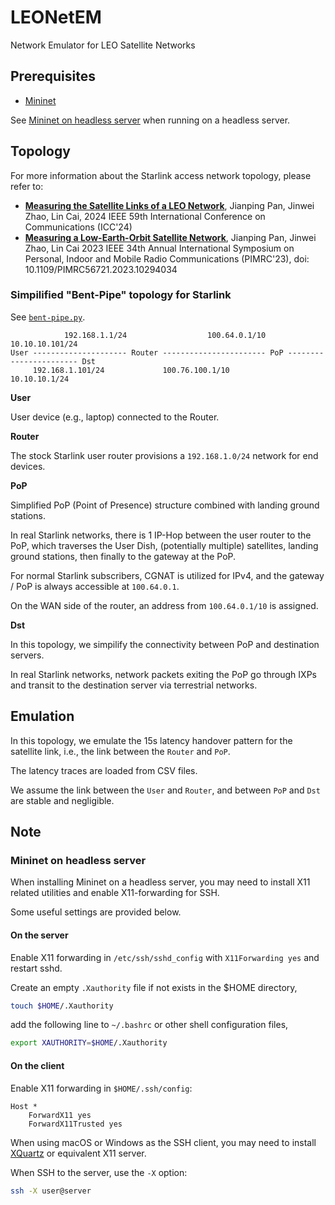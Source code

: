 # LEONetEM

Network Emulator for LEO Satellite Networks

## Prerequisites

* [Mininet](http://mininet.org/)

See [Mininet on headless server](#mininet-on-headless-server) when running on a headless server.

## Topology

For more information about the Starlink access network topology, please refer to:

* [**Measuring the Satellite Links of a LEO Network**](https://pan.uvic.ca/webb/download/file.php?id=42372), Jianping Pan, Jinwei Zhao, Lin Cai, 2024 IEEE 59th International Conference on Communications (ICC'24)
* [**Measuring a Low-Earth-Orbit Satellite Network**](https://ieeexplore.ieee.org/document/10294034), Jianping Pan, Jinwei Zhao, Lin Cai
2023 IEEE 34th Annual International Symposium on Personal, Indoor and Mobile Radio Communications (PIMRC'23), doi: 10.1109/PIMRC56721.2023.10294034

### Simpilified "Bent-Pipe" topology for Starlink

See [`bent-pipe.py`](./topology/bent-pipe.py).

```
            192.168.1.1/24                  100.64.0.1/10             10.10.10.101/24
User --------------------- Router ----------------------- PoP ----------------------- Dst
     192.168.1.101/24             100.76.100.1/10             10.10.10.1/24
```

**User**

User device (e.g., laptop) connected to the Router.

**Router**

The stock Starlink user router provisions a `192.168.1.0/24` network for end devices.

**PoP**

Simplified PoP (Point of Presence) structure combined with landing ground stations.

In real Starlink networks, there is 1 IP-Hop between the user router to the PoP, which traverses the User Dish, (potentially multiple) satellites, landing ground stations, then finally to the gateway at the PoP.

For normal Starlink subscribers, CGNAT is utilized for IPv4, and the gateway / PoP is always accessible at `100.64.0.1`.

On the WAN side of the router, an address from `100.64.0.1/10` is assigned.

**Dst**

In this topology, we simpilify the connectivity between PoP and destination servers.

In real Starlink networks, network packets exiting the PoP go through IXPs and transit to the destination server via terrestrial networks.

## Emulation

In this topology, we emulate the 15s latency handover pattern for the satellite link, i.e., the link between the `Router` and `PoP`.

The latency traces are loaded from CSV files.

We assume the link between the `User` and `Router`, and between `PoP` and `Dst` are stable and negligible.

## Note

### Mininet on headless server

When installing Mininet on a headless server, you may need to install X11 related utilities and enable X11-forwarding for SSH.

Some useful settings are provided below.

#### On the server

Enable X11 forwarding in `/etc/ssh/sshd_config` with `X11Forwarding yes` and restart sshd.

Create an empty `.Xauthority` file if not exists in the $HOME directory,

```bash
touch $HOME/.Xauthority
```

add the following line to `~/.bashrc` or other shell configuration files,

```bash
export XAUTHORITY=$HOME/.Xauthority
```

#### On the client

Enable X11 forwarding in `$HOME/.ssh/config`:

```
Host *
    ForwardX11 yes
    ForwardX11Trusted yes
```

When using macOS or Windows as the SSH client, you may need to install [XQuartz](https://www.xquartz.org/) or equivalent X11 server.

When SSH to the server, use the `-X` option:

```bash
ssh -X user@server
```
